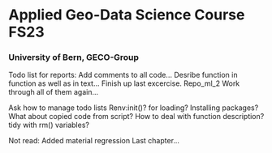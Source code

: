 # Applied Geo-Data Science Course FS23 
### University of Bern, GECO-Group
Todo list for reports:
Add comments to all code...
Desribe function in function as well as in text...
Finish up last excercise. Repo_ml_2
Work through all of them again...

Ask how to manage todo lists
Renv:init()? for loading? Installing packages?
What about copied code from script?
How to deal with function description?
tidy with rm() variables?


Not read: Added material regression
Last chapter...

